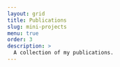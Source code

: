 ```yaml
---
layout: grid
title: Publications
slug: mini-projects
menu: true
order: 3
description: >
  A collection of my publications.
---
```

